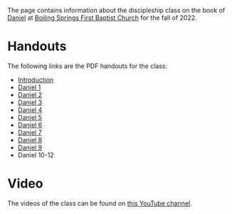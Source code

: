 The page contains information about the discipleship class on the book of [Daniel](https://netbible.org/bible/Daniel+1) at [Boiling Springs First Baptist Church](https://www.bsfbc.org) for the fall of 2022.

# Handouts

The following links are the PDF handouts for the class:

* [Introduction](DanielIntroHandout.pdf)
* [Daniel 1](Daniel1Handout.pdf)
* [Daniel 2](Daniel2Handout.pdf)
* [Daniel 3](Daniel3Handout.pdf)
* [Daniel 4](Daniel4Handout.pdf)
* [Daniel 5](Daniel5Handout.pdf)
* [Daniel 6](Daniel6Handout.pdf)
* [Daniel 7](Daniel7Handout.pdf)
* [Daniel 8](Daniel8Handout.pdf)
* [Daniel 9](Daniel9Handout.pdf)
* Daniel 10-12

# Video

The videos of the class can be found on [this YouTube channel](https://www.youtube.com/channel/UCjZQO8kd_0ksKya2PGQ39ow/videos).
